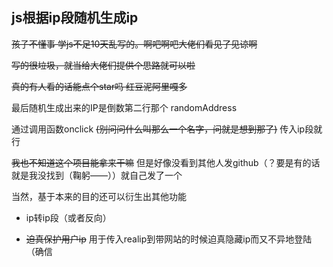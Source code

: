 ## js根据ip段随机生成ip

~~孩子不懂事 学js不足10天乱写的。啊吧啊吧大佬们看见了见谅啊~~

~~写的很垃圾，就当给大佬们提供个思路就可以啦~~

~~真的有人看的话能点个star吗 红豆泥阿里嘎多~~

最后随机生成出来的IP是倒数第二行那个 randomAddress

通过调用函数onclick ~~(别问问什么叫那么一个名字，问就是想到那了)~~ 传入ip段就行

~~我也不知道这个项目能拿来干嘛~~ 但是好像没看到其他人发github（？要是有的话就是我没找到（鞠躬——））就自己发了一个

当然，基于本来的目的还可以衍生出其他功能

 - ip转ip段（或者反向）
 
 - ~~迫真保护用户ip~~ 用于传入realip到带网站的时候迫真隐藏ip而又不异地登陆（确信

